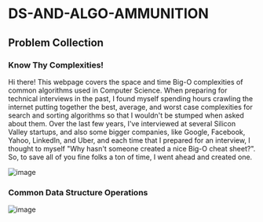 # DS-AND-ALGO-AMMUNITION

## Problem Collection

### Know Thy Complexities!
Hi there!  This webpage covers the space and time Big-O complexities of common algorithms used in Computer Science.  When preparing for technical interviews in the past, I found myself spending hours crawling the internet putting together the best, average, and worst case complexities for search and sorting algorithms so that I wouldn't be stumped when asked about them.  Over the last few years, I've interviewed at several Silicon Valley startups, and also some bigger companies, like Google, Facebook, Yahoo, LinkedIn, and Uber, and each time that I prepared for an interview, I thought to myself "Why hasn't someone created a nice Big-O cheat sheet?".  So, to save all of you fine folks a ton of time, I went ahead and created one. 

![image](https://user-images.githubusercontent.com/60667917/97528701-597c1f80-19d4-11eb-9a7d-9185c741b2da.png)

### Common Data Structure Operations

![image](https://user-images.githubusercontent.com/60667917/97528954-ed4deb80-19d4-11eb-9033-0deb40cd98f2.png)






